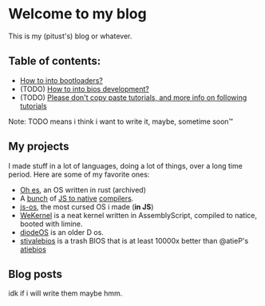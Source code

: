 # Welcome to my blog
This is my (pitust's) blog or whatever.

## Table of contents:
 - [How to into bootloaders?](https://pitust.dev/how-to-into-bootloader)
 - (TODO) [How to into bios development?](/)
 - (TODO) [Please don't copy paste tutorials, and more info on following tutorials](/)

Note: TODO means i think i want to write it, maybe, sometime soon™

## My projects
I made stuff in a lot of languages, doing a lot of things, over a long time period. Here are some of my favorite ones:
 - [Oh es](https://github.com/pitust/ohes_root), an OS written in rust (archived)
 - A [bunch](https://github.com/pitust/JSSI) of [JS to native](https://github.com/pitust/jstcc) [compilers](https://pwnfunction.com).
 - [js-os](https://github.com/pitust/js-os), the most cursed OS i made (**in JS**)
 - [WeKernel](https://github.com/pitust/wekernel) is a neat kernel written in AssemblyScript, compiled to natice, booted with limine.
 - [diodeOS](https://github.com/pitust/diode) is an older D os.
 - [stivalebios](https://github.com/pitust/stivalebios) is a trash BIOS that is at least 10000x better than @atieP's [atiebios](https://github.com/atieP/atiebios)

## Blog posts
idk if i will write them maybe hmm.
